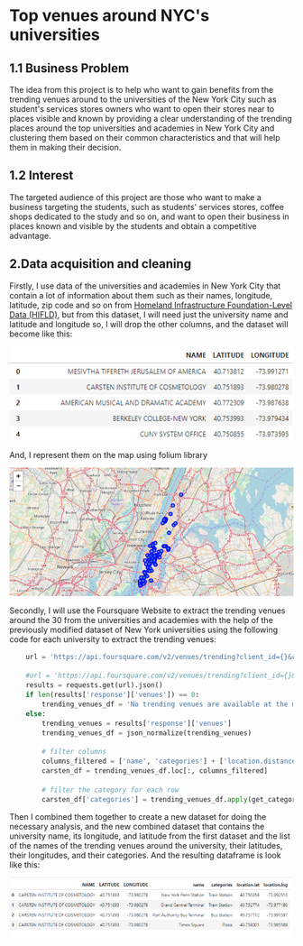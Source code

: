 # Top venues around NYC's universities

## 1.1 Business Problem

The idea from this project is to help who want to gain benefits from the trending venues around to the universities of the New York City such as student's services stores owners who want to open their stores near to places visible and known by providing a clear understanding of the trending places around the top universities and academies in New York City and clustering them based on their common characteristics and that will help them in making their decision.

## 1.2 Interest

The targeted audience of this project are those who want to make a business targeting the students, such as students' services stores,  coffee shops dedicated to the study and so on, and want to open their business in places known and visible by the students and obtain a competitive advantage.

## 2.Data acquisition and cleaning

Firstly, I use data of the universities and academies in New York City that contain a lot of information about them such as their names, longitude, latitude, zip code and so on from <a href='https://hifld-geoplatform.opendata.arcgis.com/'>Homeland Infrastructure Foundation-Level Data (HIFLD)</a>, but from this dataset, I will need just the university name and latitude and longitude so, I will drop the other columns, and the dataset will become like this:

<img src='1.png'>

And, I represent them on the map using folium library 

<img src='3.png'>

Secondly, I will use the Foursquare Website to extract the trending venues around the 30 from the universities and academies with the help of the previously modified dataset of New York universities using the following code for each university to extract the trending venues:


```python
    url = 'https://api.foursquare.com/v2/venues/trending?client_id={}&client_secret={}&ll={},{}&v={}&radius={}&limit={}'.format(CLIENT_ID, CLIENT_SECRET,NY_uni['LATITUDE'][1],NY_uni['LONGITUDE'][1], VERSION, RADIUS, LIMIT)

    #url = 'https://api.foursquare.com/v2/venues/trending?client_id={}&client_secret={}&ll={},{}&v={}'.format(CLIENT_ID, CLIENT_SECRET,, VERSION)
    results = requests.get(url).json()
    if len(results['response']['venues']) == 0:
        trending_venues_df = 'No trending venues are available at the moment!'
    else:
        trending_venues = results['response']['venues']
        trending_venues_df = json_normalize(trending_venues)
        
        # filter columns
        columns_filtered = ['name', 'categories'] + ['location.distance', 'location.city', 'location.postalCode', 'location.state', 'location.country', 'location.lat', 'location.lng']
        carsten_df = trending_venues_df.loc[:, columns_filtered]
        
        # filter the category for each row
        carsten_df['categories'] = trending_venues_df.apply(get_category_type, axis=1)
```

Then I combined them together to create a new dataset for doing the necessary analysis, and the new combined dataset that contains the university name, its longitude, and latitude from the first dataset and the list of the names of the trending venues around the university, their latitudes, their longitudes, and their categories. And the resulting dataframe is look like this:


<img src='2.png'>


```python

```
